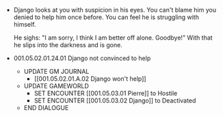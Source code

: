 - Django looks at you with suspicion in his eyes. You can't blame him you denied to help him once before. You can feel he is struggling with himself.
  
  He sighs: "I am sorry, I think I am better off alone. Goodbye!" With that he slips into the darkness and is gone.
- 001.05.02.01.24.01 Django not convinced to help
	- UPDATE GM JOURNAL
		- [[001.05.02.01.A.02 Django won't help]]
	- UPDATE GAMEWORLD
		- SET ENCOUNTER [[001.05.03.01 Pierre]] to Hostile
		- SET ENCOUNTER [[001.05.03.02 Django]] to Deactivated
	- END DIALOGUE